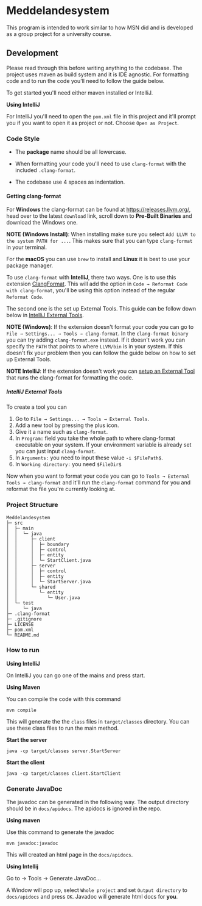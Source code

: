 # Meddelandesystem

This program is intended to work similar to how MSN did and is developed as a group project for a university course.

## Development

Please read through this before writing anything to the codebase. The project uses maven as build system and it is IDE agnostic. For formatting code and to run the code you'll need to follow the guide below.

To get started you'll need either maven installed or IntelliJ.

**Using IntelliJ**

For IntelliJ you'll need to open the `pom.xml` file in this project and it'll prompt you if you want to open it as project or not. Choose `Open as Project`.

### Code Style

- The **package** name should be all lowercase.

- When formatting your code you'll need to use `clang-format` with the included `.clang-format`.

- The codebase use 4 spaces as indentation.

#### Getting clang-format

For **Windows** the clang-format can be found at https://releases.llvm.org/, head over to the latest `download` link, scroll down to **Pre-Built Binaries** and download the Windows one.

**NOTE (Windows Install)**: When installing make sure you select `Add LLVM to the system PATH for ...`. This makes sure that you can type `clang-format` in your terminal.

For the **macOS** you can use `brew` to install and **Linux** it is best to use your package manager.

To use `clang-format` with **IntelliJ**, there two ways. One is to use this extension [ClangFormat](https://plugins.jetbrains.com/plugin/13359-clangformat). This will add the option in `Code → Reformat Code with clang-format`, you'll be using this option instead of the regular `Reformat Code`.

The second one is the set up External Tools. This guide can be follow down below in [IntelliJ External Tools](#intellij-external-tools).


**NOTE (Windows)**: If the extension doesn't format your code you can go to `File → Settings... → Tools → clang-format`. In the `clang-format binary` you can try adding `clang-format.exe` instead. If it doesn't work you can specify the `PATH` that points to where `LLVM/bin` is in your system. If this doesn't fix your problem then you can follow the guide below on how to set up External Tools.

**NOTE IntelliJ**: If the extension doesn't work you can [setup an External Tool](#intellij-external-tools) that runs the clang-format for formatting the code. 

##### IntelliJ External Tools

To create a tool you can

1. Go to `File → Settings... → Tools → External Tools`.
2. Add a new tool by pressing the plus icon.
3. Give it a name such as `clang-format`.
4. In `Program:` field you take the whole path to where clang-format executable on your system. If your environment variable is already set you can just input `clang-format`.
5. In `Arguments:` you need to input these value `-i $FilePath$`.
6. In `Working directory:` you need `$FileDir$`

Now when you want to format your code you can go to `Tools → External Tools → clang-format` and it'll run the `clang-format` command for you and reformat the file you're currently looking at.

### Project Structure

```
Meddelandesystem
├─ src
│  ├─ main
│  │  └─ java
│  │     ├─ client
│  │     │  ├─ boundary
│  │     │  ├─ control
│  │     │  ├─ entity
│  │     │  └─ StartClient.java
│  │     ├─ server
│  │     │  ├─ control
│  │     │  ├─ entity
│  │     │  └─ StartServer.java
│  │     └─ shared
│  │        └─ entity
│  │           └─ User.java
│  └─ test
│     └─ java
├─ .clang-format
├─ .gitignore
├─ LICENSE
├─ pom.xml
└─ README.md
```

### How to run

**Using IntelliJ**

On IntelliJ you can go one of the mains and press start.

**Using Maven**

You can compile the code with this command

```shell
mvn compile
```

This will generate the the `class` files in `target/classes` directory. You can use these class files to run the main method.

**Start the server**

```shell
java -cp target/classes server.StartServer
```

**Start the client**

```shell
java -cp target/classes client.StartClient
```

### Generate JavaDoc

The javadoc can be generated in the following way. The output directory should be in `docs/apidocs`. The apidocs is ignored in the repo.

**Using maven**

Use this command to generate the javadoc

```
mvn javadoc:javadoc
```

This will created an html page in the `docs/apidocs`.

**Using Intellij**

Go to → Tools → Generate JavaDoc...

A Window will pop up, select `Whole project` and set `Output directory` to `docs/apidocs` and press `OK`. Javadoc will generate html docs for **you**.
